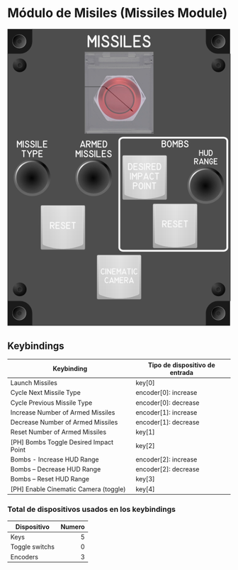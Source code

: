 # Módulo de Misiles (Missiles Module)

![Missiles Module](images/MissilesModule_90mmWidth.png)

## Keybindings

| Keybinding                             | Tipo de dispositivo de entrada |
| ---------------------------------------| -------------------------------|
| Launch Missiles                        | key[0]                         |
| Cycle Next Missile Type                | encoder[0]: increase           |
| Cycle Previous Missile Type            | encoder[0]: decrease           |
| Increase Number of Armed Missiles      | encoder[1]: increase           |
| Decrease Number of Armed Missiles      | encoder[1]: decrease           |
| Reset Number of Armed Missiles         | key[1]                         |
| [PH] Bombs Toggle Desired Impact Point | key[2]                         |
| Bombs - Increase HUD Range             | encoder[2]: increase           |
| Bombs – Decrease HUD Range             | encoder[2]: decrease           |
| Bombs – Reset HUD Range                | key[3]                         |
| [PH] Enable Cinematic Camera (toggle)  | key[4]                         |

### Total de dispositivos usados en los keybindings

| Dispositivo          | Numero |
| -------------------- | -----: |
| Keys                 |      5 |
| Toggle switchs       |      0 |
| Encoders             |      3 |
